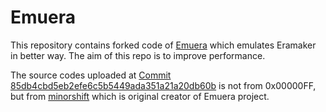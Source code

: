 # Emuera
This repository contains forked code of [Emuera](https://osdn.net/projects/emuera/) which emulates Eramaker in better way. The aim of this repo is to improve performance.

The source codes uploaded at [Commit 85db4cbd5eb2efe6c5b5449ada351a21a20db60b](https://github.com/0x00000FF/Emuera/commit/85db4cbd5eb2efe6c5b5449ada351a21a20db60b) is not from 0x00000FF, but from [minorshift](https://osdn.net/users/minorshift/) which is original creator of Emuera project.
